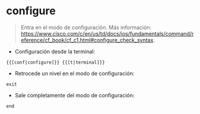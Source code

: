 # configure

> Entra en el modo de configuración.
> Más información: <https://www.cisco.com/c/en/us/td/docs/ios/fundamentals/command/reference/cf_book/cf_c1.html#configure_check_syntax>.

- Configuración desde la terminal:

`{{[conf|configure]}} {{[t|terminal]}}`

- Retrocede un nivel en el modo de configuración:

`exit`

- Sale completamente del modo de configuración:

`end`
